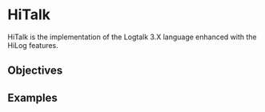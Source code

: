 # HiTalk
HiTalk is the implementation of the Logtalk 3.X language enhanced with the HiLog features.
## Objectives
## Examples